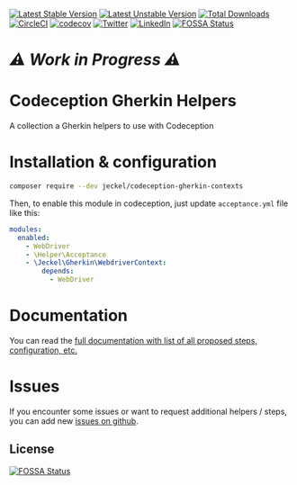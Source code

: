 [![Latest Stable Version](https://poser.pugx.org/jeckel/codeception-gherkin-contexts/v/stable)](https://packagist.org/packages/jeckel/codeception-gherkin-contexts)
[![Latest Unstable Version](https://poser.pugx.org/jeckel/codeception-gherkin-contexts/v/unstable)](https://packagist.org/packages/jeckel/codeception-gherkin-contexts)
[![Total Downloads](https://poser.pugx.org/jeckel/codeception-gherkin-contexts/downloads?format=flat)](https://packagist.org/packages/jeckel/codeception-gherkin-contexts)
[![CircleCI](https://circleci.com/gh/jeckel/codeception-gherkin-contexts.svg?style=svg)](https://circleci.com/gh/jeckel/codeception-gherkin-contexts)
[![codecov](https://codecov.io/gh/jeckel/codeception-gherkin-contexts/branch/master/graph/badge.svg)](https://codecov.io/gh/jeckel/codeception-gherkin-contexts)
[![Twitter](https://img.shields.io/badge/Twitter-%40jeckel4-blue.svg)](https://twitter.com/jeckel4)
[![LinkedIn](https://img.shields.io/badge/LinkedIn-Julien%20Mercier--Rojas-blue.svg)](https://www.linkedin.com/in/jeckel/)
[![FOSSA Status](https://app.fossa.io/api/projects/git%2Bgithub.com%2Fjeckel%2Fcodeception-gherkin-contexts.svg?type=shield)](https://app.fossa.io/projects/git%2Bgithub.com%2Fjeckel%2Fcodeception-gherkin-contexts?ref=badge_shield)

# *⚠ Work in Progress ⚠* 

# Codeception Gherkin Helpers

A collection a Gherkin helpers to use with Codeception

# Installation & configuration

```bash
composer require --dev jeckel/codeception-gherkin-contexts
```

Then, to enable this module in codeception, just update `acceptance.yml` file like this:

```yaml
modules:
  enabled:
    - WebDriver
    - \Helper\Acceptance
    - \Jeckel\Gherkin\WebdriverContext:
        depends:
          - WebDriver
```

# Documentation

You can read the [full documentation with list of all proposed steps, configuration, etc.](https://github.com/jeckel/codeception-gherkin-contexts/blob/master/docs/readme.md)

# Issues

If you encounter some issues or want to request additional helpers / steps, you can add new [issues on github](https://github.com/jeckel/codeception-gherkin-contexts/issues).


## License
[![FOSSA Status](https://app.fossa.io/api/projects/git%2Bgithub.com%2Fjeckel%2Fcodeception-gherkin-contexts.svg?type=large)](https://app.fossa.io/projects/git%2Bgithub.com%2Fjeckel%2Fcodeception-gherkin-contexts?ref=badge_large)